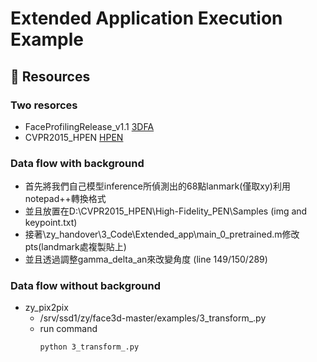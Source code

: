 Extended Application Execution Example
===

## :large_orange_diamond: Resources

### Two resorces
- FaceProfilingRelease_v1.1 [3DFA](http://www.cbsr.ia.ac.cn/users/xiangyuzhu/projects/3DDFA/main.htm)
- CVPR2015_HPEN [HPEN](https://drive.google.com/file/d/1-hYpQy1EXZXiOUzlKikDjF8oaobB25iL/view)

### Data flow with background
- 首先將我們自己模型inference所偵測出的68點lanmark(僅取xy)利用notepad++轉換格式
- 並且放置在D:\CVPR2015_HPEN\High-Fidelity_PEN\Samples (img and keypoint.txt)
- 接著\zy_handover\3_Code\Extended_app\main_0_pretrained.m修改pts(landmark處複製貼上)
- 並且透過調整gamma_delta_an來改變角度 (line 149/150/289)

### Data flow without background
- zy_pix2pix 
	- /srv/ssd1/zy/face3d-master/examples/3_transform_.py
	- run command
		```
		python 3_transform_.py
		```

